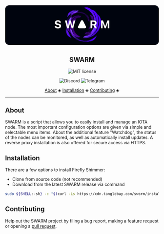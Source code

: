<h1 align="center">
  <br>
  <a href=""><img src="images/swarm_banner.png"></a>
</h1>

<h2 align="center">SWARM</h2>
<p align="center"><a href="https://github.com/tanglebay/swarm/blob/main/LICENSE" style="text-decoration:none;"><img src="https://img.shields.io/badge/License-MIT-green.svg" alt="MIT license"></a></p>

<p align="center">
  <a href="https://discord.gg/SXsPjPkJCU" style="text-decoration:none;"><img src="https://img.shields.io/badge/Discord-9cf.svg?logo=discord" alt="Discord"></a>
  <a href="https://t.me/tanglebay" style="text-decoration:none;"><img src="https://img.shields.io/badge/Telegram-9cf.svg?logo=Telegram" alt="Telegram"></a>
</p>

<p align="center">
  <a href="#about">About</a> ◈
  <a href="#installation">Installation</a> ◈
  <a href="#getting-started">Contributing</a> ◈ 
</p>

---

## About

SWARM is a script that allows you to easily install and manage an IOTA node. The most important configuration options are given via simple and selectable menu items. About the additional feature "Watchdog", the status of the nodes can be monitored, as well as automatically install updates. A reverse proxy installation is also offered for secure access via HTTPS.

## Installation

There are a few options to install Firefly Shimmer:

-   Clone from source code (not recommended)
-   Download from the latest SWARM release via command

```bash
sudo ${SHELL:-sh} -c "$(curl -Ls https://cdn.tanglebay.com/swarm/installer/installer.sh)"
```

## Contributing

Help out the SWARM project by filing a [bug report](https://github.com/tanglebay/swarm/issues/new?assignees=&labels=bug), making a [feature request](https://github.com/tanglebay/swarm/issues/new?assignees=&labels=feat) or opening a [pull request](https://github.com/tanglebay/swarm/pulls/).
